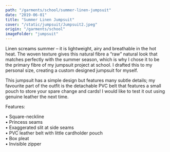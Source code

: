 ```yaml
---
path: "/garments/school/summer-linen-jumpsuit"
date: "2019-06-01"
title: "Summer Linen Jumpsuit"
cover: "/static/jumpsuit/Jumpsuit2.jpeg"
origin: "/garments/school"
imageFolder: "jumpsuit"
---
```

Linen screams summer – it is lightweight, airy and breathable in the hot heat. The woven texture gives this natural fibre a “raw” natural look that matches perfectly with the summer season, which is why I chose it to be the primary fibre of my jumpsuit project at school. I drafted this to my personal size, creating a custom designed jumpsuit for myself. 

This jumpsuit has a simple design but features many subtle details; my favourite part of the outfit is the detachable PVC belt that features a small pouch to store your spare change and cards! I would like to test it out using genuine leather the next time. 

Features: 

•	Square-neckline  
•	Princess seams  
•	Exaggerated slit at side seams  
•	PVC leather belt with little cardholder pouch  
•	Box pleat  
•	Invisible zipper
